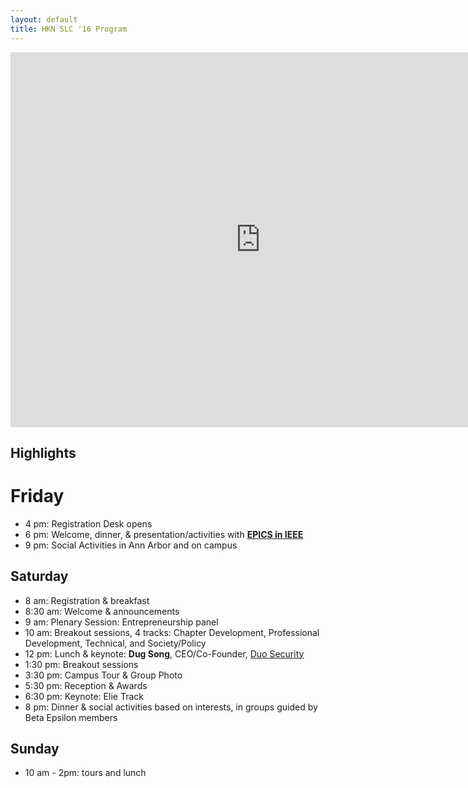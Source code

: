 ```yaml
---
layout: default
title: HKN SLC '16 Program
---
```


<iframe src="https://calendar.google.com/calendar/embed?showTitle=0&amp;showNav=0&amp;showDate=0&amp;showCalendars=0&amp;mode=AGENDA&amp;height=600&amp;wkst=1&amp;bgcolor=%23FFFFFF&amp;src=hkn2016.com_0r4v2nd0p9f3q85q2hfqa8gbck%40group.calendar.google.com&amp;color=%23182C57&amp;src=hkn2016.com_oiuvu98ocvs13kfq8tgend6njs%40group.calendar.google.com&amp;color=%230F4B38&amp;src=hkn2016.com_po2g9b8vuksbremqsqk7ifbuvg%40group.calendar.google.com&amp;color=%238C500B&amp;src=hkn2016.com_ob5n2c4ld2p1rmjq1pdk8c9rtc%40group.calendar.google.com&amp;color=%23B1440E&amp;src=hkn2016.com_ha26116v14k3e7lpk7rnbv5l6c%40group.calendar.google.com&amp;color=%23865A5A&amp;src=hkn2016.com_jp2tghcrjieorru6as39ou15pk%40group.calendar.google.com&amp;color=%23691426&amp;ctz=America%2FNew_York" style="border-width:0" width="800" height="600" frameborder="0" scrolling="no"></iframe>

Highlights
----------

Friday
======
 - 4 pm: Registration Desk opens
 - 6 pm: Welcome, dinner, & presentation/activities with <a href="http://www.ieee.org/education_careers/education/preuniversity/epics_high.html" target="_blank">**EPICS in IEEE**</a>
 - 9 pm: Social Activities in Ann Arbor and on campus

Saturday
--------
 - 8 am: Registration & breakfast
 - 8:30 am: Welcome & announcements
 - 9 am: Plenary Session: Entrepreneurship panel
 - 10 am: Breakout sessions, 4 tracks: Chapter Development, Professional Development, Technical, and Society/Policy
 - 12 pm: Lunch & keynote: **Dug Song**, CEO/Co-Founder, [Duo Security](https://duo.com/)
 - 1:30 pm: Breakout sessions
 - 3:30 pm: Campus Tour & Group Photo
 - 5:30 pm: Reception & Awards
 - 6:30 pm: Keynote: Elie Track
 - 8 pm: Dinner & social activities based on interests, in groups guided by Beta Epsilon members

Sunday
------
 - 10 am - 2pm: tours and lunch
